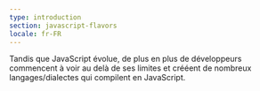 ```yaml
---
type: introduction
section: javascript-flavors
locale: fr-FR
---
```

Tandis que JavaScript évolue, de plus en plus de développeurs
commencent à voir au delà de ses limites et crééent de nombreux
langages/dialectes qui compilent en JavaScript.